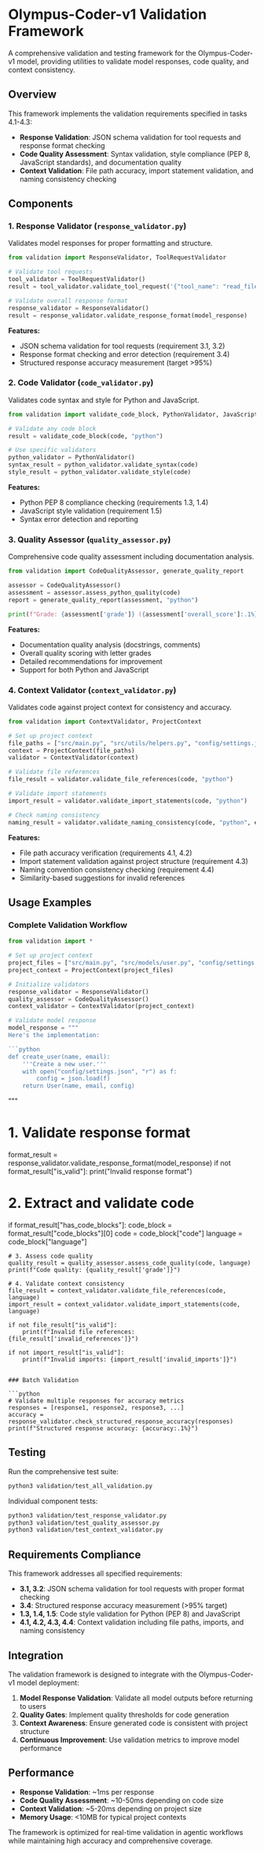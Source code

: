 # Olympus-Coder-v1 Validation Framework

A comprehensive validation and testing framework for the Olympus-Coder-v1 model, providing utilities to validate model responses, code quality, and context consistency.

## Overview

This framework implements the validation requirements specified in tasks 4.1-4.3:

- **Response Validation**: JSON schema validation for tool requests and response format checking
- **Code Quality Assessment**: Syntax validation, style compliance (PEP 8, JavaScript standards), and documentation quality
- **Context Validation**: File path accuracy, import statement validation, and naming consistency checking

## Components

### 1. Response Validator (`response_validator.py`)

Validates model responses for proper formatting and structure.

```python
from validation import ResponseValidator, ToolRequestValidator

# Validate tool requests
tool_validator = ToolRequestValidator()
result = tool_validator.validate_tool_request('{"tool_name": "read_file", "parameters": {"file_path": "test.py"}}')

# Validate overall response format
response_validator = ResponseValidator()
result = response_validator.validate_response_format(model_response)
```

**Features:**
- JSON schema validation for tool requests (requirement 3.1, 3.2)
- Response format checking and error detection (requirement 3.4)
- Structured response accuracy measurement (target >95%)

### 2. Code Validator (`code_validator.py`)

Validates code syntax and style for Python and JavaScript.

```python
from validation import validate_code_block, PythonValidator, JavaScriptValidator

# Validate any code block
result = validate_code_block(code, "python")

# Use specific validators
python_validator = PythonValidator()
syntax_result = python_validator.validate_syntax(code)
style_result = python_validator.validate_style(code)
```

**Features:**
- Python PEP 8 compliance checking (requirements 1.3, 1.4)
- JavaScript style validation (requirement 1.5)
- Syntax error detection and reporting

### 3. Quality Assessor (`quality_assessor.py`)

Comprehensive code quality assessment including documentation analysis.

```python
from validation import CodeQualityAssessor, generate_quality_report

assessor = CodeQualityAssessor()
assessment = assessor.assess_python_quality(code)
report = generate_quality_report(assessment, "python")

print(f"Grade: {assessment['grade']} ({assessment['overall_score']:.1%})")
```

**Features:**
- Documentation quality analysis (docstrings, comments)
- Overall quality scoring with letter grades
- Detailed recommendations for improvement
- Support for both Python and JavaScript

### 4. Context Validator (`context_validator.py`)

Validates code against project context for consistency and accuracy.

```python
from validation import ContextValidator, ProjectContext

# Set up project context
file_paths = ["src/main.py", "src/utils/helpers.py", "config/settings.json"]
context = ProjectContext(file_paths)
validator = ContextValidator(context)

# Validate file references
file_result = validator.validate_file_references(code, "python")

# Validate import statements
import_result = validator.validate_import_statements(code, "python")

# Check naming consistency
naming_result = validator.validate_naming_consistency(code, "python", existing_patterns)
```

**Features:**
- File path accuracy verification (requirements 4.1, 4.2)
- Import statement validation against project structure (requirement 4.3)
- Naming convention consistency checking (requirement 4.4)
- Similarity-based suggestions for invalid references

## Usage Examples

### Complete Validation Workflow

```python
from validation import *

# Set up project context
project_files = ["src/main.py", "src/models/user.py", "config/settings.json"]
project_context = ProjectContext(project_files)

# Initialize validators
response_validator = ResponseValidator()
quality_assessor = CodeQualityAssessor()
context_validator = ContextValidator(project_context)

# Validate model response
model_response = """
Here's the implementation:

```python
def create_user(name, email):
    '''Create a new user.'''
    with open("config/settings.json", "r") as f:
        config = json.load(f)
    return User(name, email, config)
```
"""

# 1. Validate response format
format_result = response_validator.validate_response_format(model_response)
if not format_result["is_valid"]:
    print("Invalid response format")

# 2. Extract and validate code
if format_result["has_code_blocks"]:
    code_block = format_result["code_blocks"][0]
    code = code_block["code"]
    language = code_block["language"]
    
    # 3. Assess code quality
    quality_result = quality_assessor.assess_code_quality(code, language)
    print(f"Code quality: {quality_result['grade']}")
    
    # 4. Validate context consistency
    file_result = context_validator.validate_file_references(code, language)
    import_result = context_validator.validate_import_statements(code, language)
    
    if not file_result["is_valid"]:
        print(f"Invalid file references: {file_result['invalid_references']}")
    
    if not import_result["is_valid"]:
        print(f"Invalid imports: {import_result['invalid_imports']}")
```

### Batch Validation

```python
# Validate multiple responses for accuracy metrics
responses = [response1, response2, response3, ...]
accuracy = response_validator.check_structured_response_accuracy(responses)
print(f"Structured response accuracy: {accuracy:.1%}")
```

## Testing

Run the comprehensive test suite:

```bash
python3 validation/test_all_validation.py
```

Individual component tests:
```bash
python3 validation/test_response_validator.py
python3 validation/test_quality_assessor.py
python3 validation/test_context_validator.py
```

## Requirements Compliance

This framework addresses all specified requirements:

- **3.1, 3.2**: JSON schema validation for tool requests with proper format checking
- **3.4**: Structured response accuracy measurement (>95% target)
- **1.3, 1.4, 1.5**: Code style validation for Python (PEP 8) and JavaScript
- **4.1, 4.2, 4.3, 4.4**: Context validation including file paths, imports, and naming consistency

## Integration

The validation framework is designed to integrate with the Olympus-Coder-v1 model deployment:

1. **Model Response Validation**: Validate all model outputs before returning to users
2. **Quality Gates**: Implement quality thresholds for code generation
3. **Context Awareness**: Ensure generated code is consistent with project structure
4. **Continuous Improvement**: Use validation metrics to improve model performance

## Performance

- **Response Validation**: ~1ms per response
- **Code Quality Assessment**: ~10-50ms depending on code size
- **Context Validation**: ~5-20ms depending on project size
- **Memory Usage**: <10MB for typical project contexts

The framework is optimized for real-time validation in agentic workflows while maintaining high accuracy and comprehensive coverage.